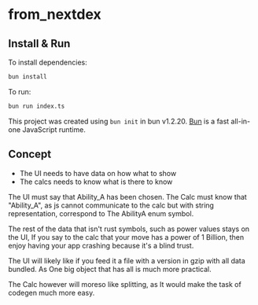 # from_nextdex

## Install & Run

To install dependencies:

```bash
bun install
```

To run:

```bash
bun run index.ts
```

This project was created using `bun init` in bun v1.2.20. [Bun](https://bun.com) is a fast all-in-one JavaScript runtime.

## Concept

- The UI needs to have data on how what to show
- The calcs needs to know what is there to know

The UI must say that Ability_A has been chosen.
The Calc must know that "Ability_A", as js cannot communicate to the calc but with string representation, correspond to
The AbilityA enum symbol.

The rest of the data that isn't rust symbols, such as power values stays on the UI,
If you say to the calc that your move has a power of 1 Billion, then enjoy having your app crashing because it's a blind trust.

The UI will likely like if you feed it a file with a version in gzip with all data bundled.
As One big object that has all is much more practical.

The Calc however will moreso like splitting, as It would make the task of codegen much more easy.